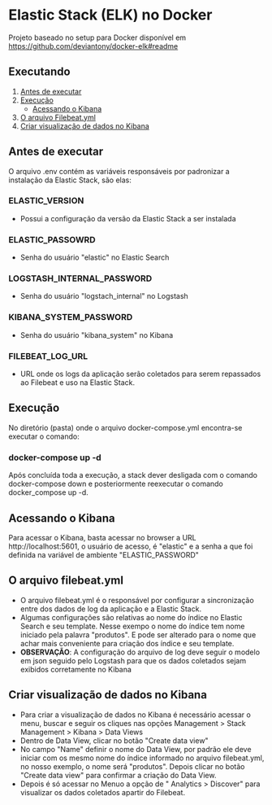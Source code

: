 # Elastic Stack (ELK) no Docker

Projeto baseado no setup para Docker disponível em https://github.com/deviantony/docker-elk#readme

## Executando

1. [Antes de executar](#antes-de-executar)
1. [Execução](#execução)
    * [Acessando o Kibana](#acessando-o-kibana)
1. [O arquivo Filebeat.yml](#o-arquivo-filebeat.yml)
1. [Criar visualização de dados no Kibana](#criar-visualização-de-dados-no-Kibana)

## Antes de executar
O arquivo .env contém as variáveis responsáveis por padronizar a instalação da Elastic Stack, são elas:

### ELASTIC_VERSION
* Possui a configuração da versão da Elastic Stack a ser instalada

### ELASTIC_PASSOWRD
* Senha do usuário "elastic" no Elastic Search

### LOGSTASH_INTERNAL_PASSWORD
* Senha do usuário "logstach_internal" no Logstash

### KIBANA_SYSTEM_PASSWORD
* Senha do usuário "kibana_system" no Kibana

### FILEBEAT_LOG_URL
* URL onde os logs da aplicação serão coletados para serem repassados ao Filebeat e uso na Elastic Stack.

## Execução

No diretório (pasta) onde o arquivo docker-compose.yml encontra-se executar o comando: 

### docker-compose up -d

Após concluída toda a execução, a stack dever desligada com o comando docker-compose down e posteriormente reexecutar o comando docker_compose up -d.

## Acessando o Kibana
Para acessar o Kibana, basta acessar no browser a URL http://localhost:5601, o usuário de acesso, é "elastic" e a senha a que foi definida na variável de ambiente "ELASTIC_PASSWORD"

## O arquivo filebeat.yml
* O arquivo filebeat.yml é o responsável por configurar a sincronização entre dos dados de log da aplicação e a Elastic Stack.
* Algumas configurações são relativas ao nome do índice no Elastic Search e seu template. Nesse exempo o nome do índice tem nome iniciado pela palavra "produtos". E pode ser alterado para o nome que achar mais conveniente para criação dos índice e seu template.
* **OBSERVAÇÃO**: A configuração do arquivo de log deve seguir o modelo em json seguido pelo Logstash para que os dados coletados sejam exibidos corretamente no Kibana

## Criar visualização de dados no Kibana
* Para criar a visualização de dados no Kibana é necessário acessar o menu, buscar e seguir os cliques nas opções Management > Stack Management > Kibana > Data Views
* Dentro de Data View, clicar no botão "Create data view"
* No campo "Name" definir o nome do Data View, por padrão ele deve iniciar com os mesmo nome do índice informado no arquivo filebeat.yml, no nosso exemplo, o nome será "produtos". Depois clicar no botão "Create data view" para confirmar a criação do Data View.
* Depois é só acessar no Menuo a opção de " Analytics > Discover" para visualizar os dados coletados apartir do Filebeat.
